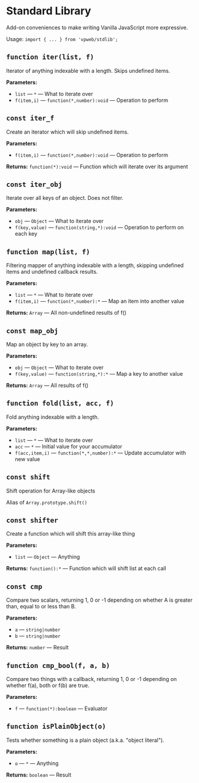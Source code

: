 # Standard Library

Add-on conveniences to make writing Vanilla JavaScript more expressive.

Usage: `import { ... } from 'vpweb/stdlib';`

<!-- BEGIN DOC-COMMENT H2 js/stdlib.js -->
<!-- AUTOMATICALLY GENERATED, DO NOT EDIT -->
## `function iter(list, f)`

Iterator of anything indexable with a length.  Skips undefined items.

**Parameters:**

* `list` — `*` — What to iterate over
* `f(item,i)` — `function(*,number):void` — Operation to perform

## `const iter_f`

Create an iterator which will skip undefined items.

**Parameters:**

* `f(item,i)` — `function(*,number):void` — Operation to perform

**Returns:** `function(*):void` — Function which will iterate over its argument

## `const iter_obj`

Iterate over all keys of an object.  Does not filter.

**Parameters:**

* `obj` — `Object` — What to iterate over
* `f(key,value)` — `function(string,*):void` — Operation to perform on each key

## `function map(list, f)`

Filtering mapper of anything indexable with a length, skipping undefined items and undefined callback results.

**Parameters:**

* `list` — `*` — What to iterate over
* `f(item,i)` — `function(*,number):*` — Map an item into another value

**Returns:** `Array` — All non-undefined results of f()

## `const map_obj`

Map an object by key to an array.

**Parameters:**

* `obj` — `Object` — What to iterate over
* `f(key,value)` — `function(string,*):*` — Map a key to another value

**Returns:** `Array` — All results of f()

## `function fold(list, acc, f)`

Fold anything indexable with a length.

**Parameters:**

* `list` — `*` — What to iterate over
* `acc` — `*` — Initial value for your accumulator
* `f(acc,item,i)` — `function(*,*,number):*` — Update accumulator with new value

## `const shift`

Shift operation for Array-like objects

Alias of `Array.prototype.shift()`

## `const shifter`

Create a function which will shift this array-like thing

**Parameters:**

* `list` — `Object` — Anything

**Returns:** `function():*` — Function which will shift list at each call

## `const cmp`

Compare two scalars, returning 1, 0 or -1 depending on whether A is greater than, equal to or less than B.

**Parameters:**

* `a` — `string|number`
* `b` — `string|number`

**Returns:** `number` — Result

## `function cmp_bool(f, a, b)`

Compare two things with a callback, returning 1, 0 or -1 depending on whether f(a), both or f(b) are true.

**Parameters:**

* `f` — `function(*):boolean` — Evaluator

## `function isPlainObject(o)`

Tests whether something is a plain object (a.k.a. "object literal").

**Parameters:**

* `o` — `*` — Anything

**Returns:** `boolean` — Result

<!-- END DOC-COMMENT -->

